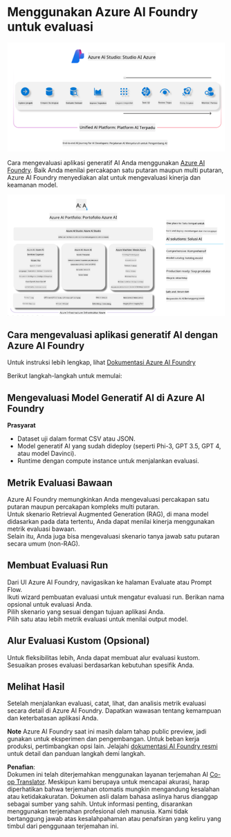 <!--
CO_OP_TRANSLATOR_METADATA:
{
  "original_hash": "7b4235159486df4000e16b7b46ddfec3",
  "translation_date": "2025-07-16T22:32:40+00:00",
  "source_file": "md/01.Introduction/05/AIFoundry.md",
  "language_code": "id"
}
-->
# **Menggunakan Azure AI Foundry untuk evaluasi**

![aistudo](../../../../../translated_images/AIFoundry.9e0b513e999a1c5aa227e4c7028b5ff9a6cb712e6613c696705445ee4ca8f35d.id.png)

Cara mengevaluasi aplikasi generatif AI Anda menggunakan [Azure AI Foundry](https://ai.azure.com?WT.mc_id=aiml-138114-kinfeylo). Baik Anda menilai percakapan satu putaran maupun multi putaran, Azure AI Foundry menyediakan alat untuk mengevaluasi kinerja dan keamanan model.

![aistudo](../../../../../translated_images/AIPortfolio.69da59a8e1eaa70f2bab1836c11a69fc97e59f1b1b4154ce5e58bc589d278047.id.png)

## Cara mengevaluasi aplikasi generatif AI dengan Azure AI Foundry  
Untuk instruksi lebih lengkap, lihat [Dokumentasi Azure AI Foundry](https://learn.microsoft.com/azure/ai-studio/how-to/evaluate-generative-ai-app?WT.mc_id=aiml-138114-kinfeylo)

Berikut langkah-langkah untuk memulai:

## Mengevaluasi Model Generatif AI di Azure AI Foundry

**Prasyarat**

- Dataset uji dalam format CSV atau JSON.  
- Model generatif AI yang sudah dideploy (seperti Phi-3, GPT 3.5, GPT 4, atau model Davinci).  
- Runtime dengan compute instance untuk menjalankan evaluasi.

## Metrik Evaluasi Bawaan

Azure AI Foundry memungkinkan Anda mengevaluasi percakapan satu putaran maupun percakapan kompleks multi putaran.  
Untuk skenario Retrieval Augmented Generation (RAG), di mana model didasarkan pada data tertentu, Anda dapat menilai kinerja menggunakan metrik evaluasi bawaan.  
Selain itu, Anda juga bisa mengevaluasi skenario tanya jawab satu putaran secara umum (non-RAG).

## Membuat Evaluasi Run

Dari UI Azure AI Foundry, navigasikan ke halaman Evaluate atau Prompt Flow.  
Ikuti wizard pembuatan evaluasi untuk mengatur evaluasi run. Berikan nama opsional untuk evaluasi Anda.  
Pilih skenario yang sesuai dengan tujuan aplikasi Anda.  
Pilih satu atau lebih metrik evaluasi untuk menilai output model.

## Alur Evaluasi Kustom (Opsional)

Untuk fleksibilitas lebih, Anda dapat membuat alur evaluasi kustom. Sesuaikan proses evaluasi berdasarkan kebutuhan spesifik Anda.

## Melihat Hasil

Setelah menjalankan evaluasi, catat, lihat, dan analisis metrik evaluasi secara detail di Azure AI Foundry. Dapatkan wawasan tentang kemampuan dan keterbatasan aplikasi Anda.

**Note** Azure AI Foundry saat ini masih dalam tahap public preview, jadi gunakan untuk eksperimen dan pengembangan. Untuk beban kerja produksi, pertimbangkan opsi lain. Jelajahi [dokumentasi AI Foundry resmi](https://learn.microsoft.com/azure/ai-studio/?WT.mc_id=aiml-138114-kinfeylo) untuk detail dan panduan langkah demi langkah.

**Penafian**:  
Dokumen ini telah diterjemahkan menggunakan layanan terjemahan AI [Co-op Translator](https://github.com/Azure/co-op-translator). Meskipun kami berupaya untuk mencapai akurasi, harap diperhatikan bahwa terjemahan otomatis mungkin mengandung kesalahan atau ketidakakuratan. Dokumen asli dalam bahasa aslinya harus dianggap sebagai sumber yang sahih. Untuk informasi penting, disarankan menggunakan terjemahan profesional oleh manusia. Kami tidak bertanggung jawab atas kesalahpahaman atau penafsiran yang keliru yang timbul dari penggunaan terjemahan ini.